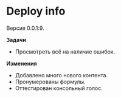 # Deploy info

Версия 0.0.1:9.


**Задачи**

- Просмотреть всё на наличие ошибок.

**Изменения**

- Добавлено много нового контента.
- Пронумерованы формулы.
- Оттестирован консольный голос.
